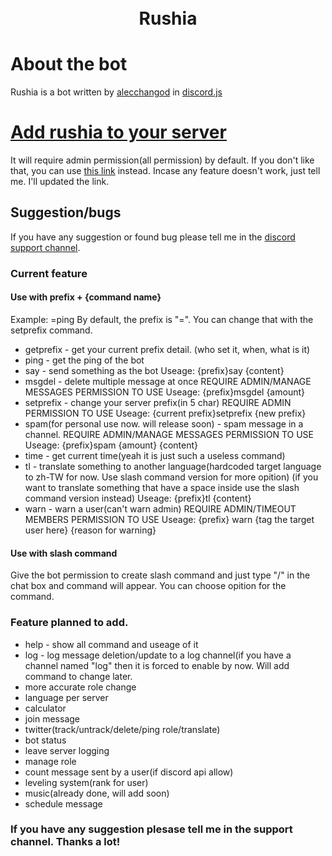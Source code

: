 <h1 style="text-align: center;">
<br> Rushia </br>
</h1>

# About the bot
Rushia is a bot written by [alecchangod](https://github.com/alecchangod) in [discord.js](https://discord.js.org/#/)

# [Add rushia to your server](https://discord.com/api/oauth2/authorize?client_id=953567399687364659&permissions=8&scope=bot%20applications.commands)
It will require admin permission(all permission) by default. If you don't like that, you can use [this link](https://discord.com/api/oauth2/authorize?client_id=953567399687364659&permissions=2068063845568&scope=bot%20applications.commands) instead. Incase any feature doesn't work, just tell me. I'll updated the link.

## Suggestion/bugs
If you have any suggestion or found bug please tell me in the [discord support channel](https://discord.gg/j9yHKXdyhM).

### Current feature 

#### Use with prefix + {command name}
Example: =ping
By default, the prefix is "=". You can change that with the setprefix command.

- getprefix - get your current prefix detail. (who set it, when, what is it)
- ping - get the ping of the bot
- say - send something as the bot
Useage: {prefix}say {content}
- msgdel - delete multiple message at once
REQUIRE ADMIN/MANAGE MESSAGES PERMISSION TO USE
Useage: {prefix}msgdel {amount}
- setprefix - change your server prefix(in 5 char)
REQUIRE ADMIN PERMISSION TO USE
Useage: {current prefix}setprefix {new prefix}
- spam(for personal use now. will release soon) - spam message in a channel.
REQUIRE ADMIN/MANAGE MESSAGES PERMISSION TO USE
Useage: {prefix}spam {amount} {content}
- time - get current time(yeah it is just such a useless command)
- tl - translate something to another language(hardcoded target language to zh-TW for now. Use slash command version for more opition)
(if you want to translate something that have a space inside use the slash command version instead)
Useage: {prefix}tl {content}
- warn - warn a user(can't warn admin)
REQUIRE ADMIN/TIMEOUT MEMBERS PERMISSION TO USE
Useage: {prefix} warn {tag the target user here} {reason for warning}

#### Use with slash command
Give the bot permission to create slash command and just type "/" in the chat box and command will appear.
You can choose opition for the command.

### Feature planned to add.
- help - show all command and useage of it 
- log - log message deletion/update to a log channel(if you have a channel named "log" then it is forced to enable by now. Will add command to change later. 
- more accurate role change 
- language per server 
- calculator 
- join message 
- twitter(track/untrack/delete/ping role/translate) 
- bot status 
- leave server logging 
- manage role 
- count message sent by a user(if discord api allow) 
- leveling system(rank for user) 
- music(already done, will add soon) 
- schedule message 

### If you have any suggestion plesase tell me in the support channel. Thanks a lot!

